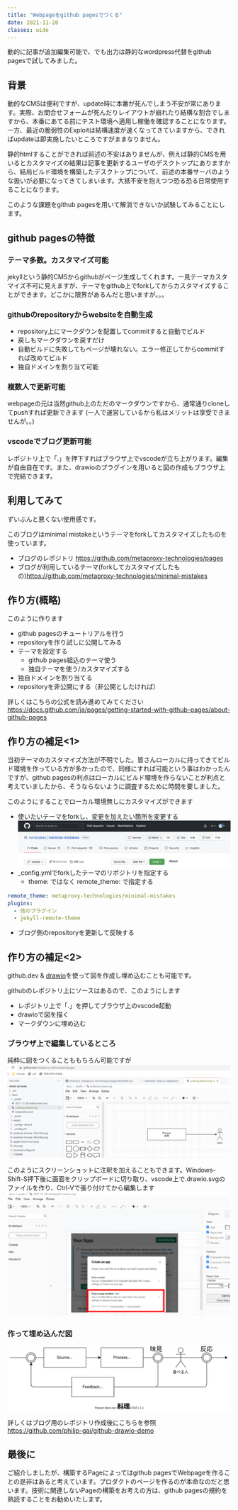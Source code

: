 ```yaml
---
title: "Webpageをgithub pagesでつくる"
date: 2021-11-28
classes: wide
---
```


動的に記事が追加編集可能で、でも出力は静的なwordpress代替をgithub pagesで試してみました。

## 背景

動的なCMSは便利ですが、update時に本番が死んでしまう不安が常にあります。実際、お問合せフォームが死んだりレイアウトが崩れたり結構な割合でしますから、本番にあてる前にテスト環境へ適用し稼働を確認することになります。一方、最近の脆弱性のExploitは結構速度が速くなってきていますから、できればupdateは即実施したいところですがままなりません。

静的htmlすることができれば前述の不安はありませんが、例えば静的CMSを用いるとカスタマイズの結果は記事を更新するユーザのデスクトップにありますから、結局ビルド環境を構築したデスクトップについて、前述の本番サーバのような扱いが必要になってきてしまいます。大抵不安を抱えつつ恐る恐る日常使用することになります。

このような課題をgithub pagesを用いて解消できないか試験してみることにします。

## github pagesの特徴

### テーマ多数。カスタマイズ可能
jekyllという静的CMSからgithubがページ生成してくれます。一見テーマカスタマイズ不可に見えますが、テーマをgithub上でforkしてからカスタマイズすることができます。どこかに限界があるんだと思いますが。。。

### githubのrepositoryからwebsiteを自動生成
- repository上にマークダウンを配置してcommitすると自動でビルド
- 戻しもマークダウンを戻すだけ
- 自動ビルドに失敗してもページが壊れない。エラー修正してからcommitすれば改めてビルド
- 独自ドメインを割り当て可能

### 複数人で更新可能
webpageの元は当然github上のただのマークダウンですから、通常通りcloneしてpushすれば更新できます
 (一人で運営しているから私はメリットは享受できませんが。。)

### vscodeでブログ更新可能
レポジトリ上で「.」を押下すればブラウザ上でvscodeが立ち上がります。編集が自由自在です。また、drawioのプラグインを用いると図の作成もブラウザ上で完結できます。

## 利用してみて
ずいぶんと悪くない使用感です。

このブログはminimal mistakeというテーマをforkしてカスタマイズしたものを使っています。

- ブログのレポジトリ <https://github.com/metaproxy-technologies/pages>
- ブログが利用しているテーマ(forkしてカスタマイズしたもの)<https://github.com/metaproxy-technologies/minimal-mistakes>


## 作り方(概略)

このように作ります
- github pagesのチュートリアルを行う
- repositoryを作り試しに公開してみる
- テーマを設定する
    - github pages組込のテーマ使う
    - 独自テーマを使う/カスタマイズする
- 独自ドメインを割り当てる
- repositoryを非公開にする（非公開としたければ）

詳しくはこちらの公式を読み進めてみてください
<https://docs.github.com/ja/pages/getting-started-with-github-pages/about-github-pages>

## 作り方の補足<1>

当初テーマのカスタマイズ方法が不明でした。皆さんローカルに持ってきてビルド環境を作っている方が多かったので、同様にすれば可能という事はわかったんですが、github pagesの利点はローカルにビルド環境を作らないことが利点と考えていましたから、そうならないように調査するために時間を要しました。

このようにすることでローカル環境無しにカスタマイズができます
- 使いたいテーマをforkし、変更を加えたい箇所を変更する
![fork!](../assets/2021-11-28-fork.jpeg)
- _config.ymlでforkしたテーマのリポジトリを指定する
    - theme: ではなく remote_theme: で指定する

```yaml
remote_theme: metaproxy-technologies/minimal-mistakes
plugins:
  - 他のプラグイン
  - jekyll-remote-theme
```

- ブログ側のrepositoryを更新して反映する

## 作り方の補足<2>

github.dev & [drawio](https://github.com/philip-gai/github-drawio-demo)を使って図を作成し埋め込むことも可能です。

githubのレポジトリ上にソースはあるので、このようにします
- レポジトリ上で「.」を押してブラウザ上のvscode起動
- drawioで図を描く
- マークダウンに埋め込む

### ブラウザ上で編集しているところ
純粋に図をつくることももちろん可能ですが
![fork](../assets/2021-11-28-drawsample.png)

このようにスクリーンショットに注釈を加えることもできます。Windows-Shift-S押下後に画面をクリップボードに切り取り、vscode上で.drawio.svgのファイルを作り、Ctrl-Vで張り付けてから編集します
![Label](../assets/2021-11-28-pastepng.drawio.svg)


### 作って埋め込んだ図
![Label](../assets/2021-11-28-cooking.drawio.svg)

詳しくはブログ用のレポジトリ作成後にこちらを参照
<https://github.com/philip-gai/github-drawio-demo>


## 最後に
ご紹介しましたが、構築するPageによってはgithub pagesでWebpageを作ることの是非はあると考えています。プロダクトのページを作るのが本命なのだと思います。技術に関連しないPageの構築をお考えの方は、github pagesの規約を熟読することをお勧めいたします。


